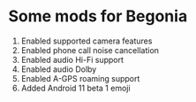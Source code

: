 # Some mods for Begonia

1. Enabled supported camera features
2. Enabled phone call noise cancellation
3. Enabled audio Hi-Fi support
4. Enabled audio Dolby
5. Enabled A-GPS roaming support
6. Added Android 11 beta 1 emoji
